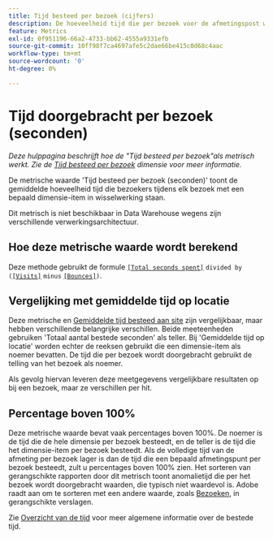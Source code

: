 ```yaml
---
title: Tijd besteed per bezoek (cijfers)
description: De hoeveelheid tijd die per bezoek voor de afmetingspost wordt doorgebracht.
feature: Metrics
exl-id: 0f951196-66a2-4733-bb62-4555a9331efb
source-git-commit: 10ff98f7ca4697afe5c2dae66be415c0d68c4aac
workflow-type: tm+mt
source-wordcount: '0'
ht-degree: 0%

---
```


# Tijd doorgebracht per bezoek (seconden)

*Deze hulppagina beschrijft hoe de &quot;Tijd besteed per bezoek&quot;als metrisch werkt. Zie de [Tijd besteed per bezoek](../dimensions/time-spent-per-visit.md) dimensie voor meer informatie.*

De metrische waarde &#39;Tijd besteed per bezoek (seconden)&#39; toont de gemiddelde hoeveelheid tijd die bezoekers tijdens elk bezoek met een bepaald dimensie-item in wisselwerking staan.

Dit metrisch is niet beschikbaar in Data Warehouse wegens zijn verschillende verwerkingsarchitectuur.

## Hoe deze metrische waarde wordt berekend

Deze methode gebruikt de formule [`[Total seconds spent]`](total-seconds-spent.md) `divided by (`[`[Visits]`](visits.md) `minus` [`[Bounces]`](bounces.md)`)`.

## Vergelijking met gemiddelde tijd op locatie

Deze metrische en [Gemiddelde tijd besteed aan site](average-time-on-site.md) zijn vergelijkbaar, maar hebben verschillende belangrijke verschillen. Beide meeteenheden gebruiken &#39;Totaal aantal bestede seconden&#39; als teller. Bij &#39;Gemiddelde tijd op locatie&#39; worden echter de reeksen gebruikt die een dimensie-item als noemer bevatten. De tijd die per bezoek wordt doorgebracht gebruikt de telling van het bezoek als noemer.

Als gevolg hiervan leveren deze meetgegevens vergelijkbare resultaten op bij een bezoek, maar ze verschillen per hit.

## Percentage boven 100%

Deze metrische waarde bevat vaak percentages boven 100%. De noemer is de tijd die de hele dimensie per bezoek besteedt, en de teller is de tijd die het dimensie-item per bezoek besteedt. Als de volledige tijd van de afmeting per bezoek lager is dan de tijd die een bepaald afmetingspunt per bezoek besteedt, zult u percentages boven 100% zien. Het sorteren van gerangschikte rapporten door dit metrisch toont anomalietijd die per het bezoek wordt doorgebracht waarden, die typisch niet waardevol is. Adobe raadt aan om te sorteren met een andere waarde, zoals [Bezoeken](visits.md), in gerangschikte verslagen.

Zie [Overzicht van de tijd](time-spent.md) voor meer algemene informatie over de bestede tijd.
